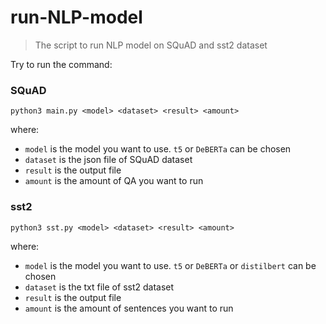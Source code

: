 # run-NLP-model
> The script to run NLP model on SQuAD and sst2 dataset

Try to run the command:

### SQuAD

```shell
python3 main.py <model> <dataset> <result> <amount>
```

where:

- `model` is the model you want to use.  `t5` or `DeBERTa` can be chosen
- `dataset` is the json file of SQuAD dataset
- `result` is the output file
- `amount` is the amount of QA you want to run 

### sst2

```shell
python3 sst.py <model> <dataset> <result> <amount>
```

where:

- `model` is the model you want to use.  `t5` or `DeBERTa` or `distilbert` can be chosen
- `dataset` is the txt file of sst2 dataset
- `result` is the output file
- `amount` is the amount of sentences you want to run
